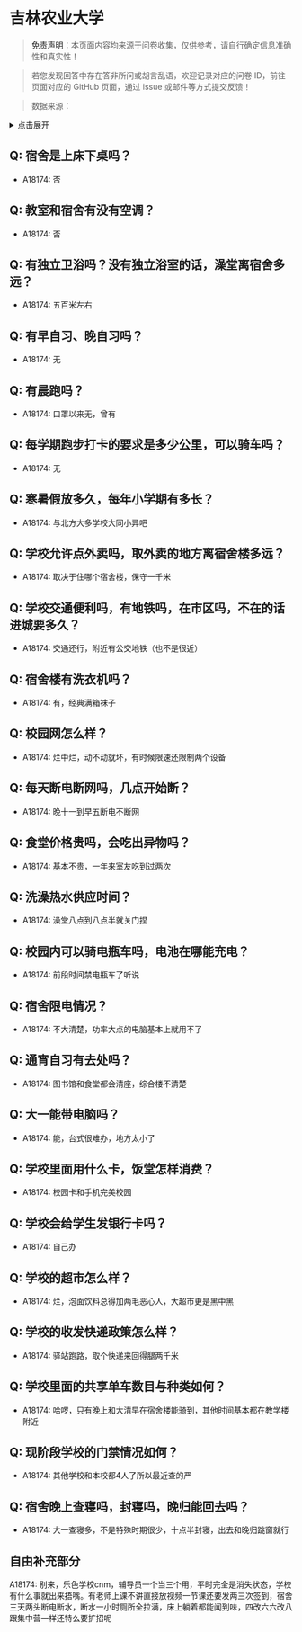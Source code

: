 # 吉林农业大学

> [免责声明](https://colleges.chat/#_3)：本页面内容均来源于问卷收集，仅供参考，请自行确定信息准确性和真实性！

> 若您发现回答中存在答非所问或胡言乱语，欢迎记录对应的问卷 ID，前往页面对应的 GitHub 页面，通过 issue 或邮件等方式提交反馈！

> 数据来源：

<details><summary>点击展开</summary>
<ul>
<li>A18174: 匿名 (2023 年 06 月)</li>
</ul>
</details>

## Q: 宿舍是上床下桌吗？

- A18174: 否

## Q: 教室和宿舍有没有空调？

- A18174: 否

## Q: 有独立卫浴吗？没有独立浴室的话，澡堂离宿舍多远？

- A18174: 五百米左右

## Q: 有早自习、晚自习吗？

- A18174: 无

## Q: 有晨跑吗？

- A18174: 口罩以来无，曾有

## Q: 每学期跑步打卡的要求是多少公里，可以骑车吗？

- A18174: 无

## Q: 寒暑假放多久，每年小学期有多长？

- A18174: 与北方大多学校大同小异吧

## Q: 学校允许点外卖吗，取外卖的地方离宿舍楼多远？

- A18174: 取决于住哪个宿舍楼，保守一千米

## Q: 学校交通便利吗，有地铁吗，在市区吗，不在的话进城要多久？

- A18174: 交通还行，附近有公交地铁（也不是很近）

## Q: 宿舍楼有洗衣机吗？

- A18174: 有，经典满箱袜子

## Q: 校园网怎么样？

- A18174: 烂中烂，动不动就坏，有时候限速还限制两个设备

## Q: 每天断电断网吗，几点开始断？

- A18174: 晚十一到早五断电不断网

## Q: 食堂价格贵吗，会吃出异物吗？

- A18174: 基本不贵，一年来室友吃到过两次

## Q: 洗澡热水供应时间？

- A18174: 澡堂八点到八点半就关门捏

## Q: 校园内可以骑电瓶车吗，电池在哪能充电？

- A18174: 前段时间禁电瓶车了听说

## Q: 宿舍限电情况？

- A18174: 不大清楚，功率大点的电脑基本上就用不了

## Q: 通宵自习有去处吗？

- A18174: 图书馆和食堂都会清座，综合楼不清楚

## Q: 大一能带电脑吗？

- A18174: 能，台式很难办，地方太小了

## Q: 学校里面用什么卡，饭堂怎样消费？

- A18174: 校园卡和手机完美校园

## Q: 学校会给学生发银行卡吗？

- A18174: 自己办

## Q: 学校的超市怎么样？

- A18174: 烂，泡面饮料总得加两毛恶心人，大超市更是黑中黑

## Q: 学校的收发快递政策怎么样？

- A18174: 驿站跑路，取个快递来回得腿两千米

## Q: 学校里面的共享单车数目与种类如何？

- A18174: 哈啰，只有晚上和大清早在宿舍楼能骑到，其他时间基本都在教学楼附近

## Q: 现阶段学校的门禁情况如何？

- A18174: 其他学校和本校都4人了所以最近查的严

## Q: 宿舍晚上查寝吗，封寝吗，晚归能回去吗？

- A18174: 大一查寝多，不是特殊时期很少，十点半封寝，出去和晚归跳窗就行

## 自由补充部分

A18174: 别来，乐色学校cnm，辅导员一个当三个用，平时完全是消失状态，学校有什么事就出来捂嘴。有老师上课不讲直接放视频一节课还要发两三次签到，宿舍三天两头断电断水，断水一小时厕所全拉满，床上躺着都能闻到味，四改六六改八跟集中营一样还特么要扩招呢